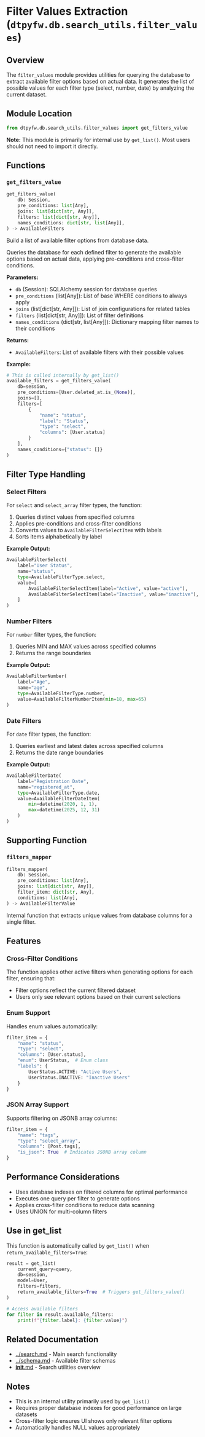 # Filter Values Extraction (`dtpyfw.db.search_utils.filter_values`)

## Overview

The `filter_values` module provides utilities for querying the database to extract available filter options based on actual data. It generates the list of possible values for each filter type (select, number, date) by analyzing the current dataset.

## Module Location

```python
from dtpyfw.db.search_utils.filter_values import get_filters_value
```

**Note:** This module is primarily for internal use by `get_list()`. Most users should not need to import it directly.

## Functions

### `get_filters_value`

```python
get_filters_value(
    db: Session,
    pre_conditions: list[Any],
    joins: list[dict[str, Any]],
    filters: list[dict[str, Any]],
    names_conditions: dict[str, list[Any]],
) -> AvailableFilters
```

Build a list of available filter options from database data.

Queries the database for each defined filter to generate the available options based on actual data, applying pre-conditions and cross-filter conditions.

**Parameters:**

- `db` (Session): SQLAlchemy session for database queries
- `pre_conditions` (list[Any]): List of base WHERE conditions to always apply
- `joins` (list[dict[str, Any]]): List of join configurations for related tables
- `filters` (list[dict[str, Any]]): List of filter definitions
- `names_conditions` (dict[str, list[Any]]): Dictionary mapping filter names to their conditions

**Returns:**

- `AvailableFilters`: List of available filters with their possible values

**Example:**

```python
# This is called internally by get_list()
available_filters = get_filters_value(
    db=session,
    pre_conditions=[User.deleted_at.is_(None)],
    joins=[],
    filters=[
        {
            "name": "status",
            "label": "Status",
            "type": "select",
            "columns": [User.status]
        }
    ],
    names_conditions={"status": []}
)
```

## Filter Type Handling

### Select Filters

For `select` and `select_array` filter types, the function:

1. Queries distinct values from specified columns
2. Applies pre-conditions and cross-filter conditions
3. Converts values to `AvailableFilterSelectItem` with labels
4. Sorts items alphabetically by label

**Example Output:**

```python
AvailableFilterSelect(
    label="User Status",
    name="status",
    type=AvailableFilterType.select,
    value=[
        AvailableFilterSelectItem(label="Active", value="active"),
        AvailableFilterSelectItem(label="Inactive", value="inactive"),
    ]
)
```

### Number Filters

For `number` filter types, the function:

1. Queries MIN and MAX values across specified columns
2. Returns the range boundaries

**Example Output:**

```python
AvailableFilterNumber(
    label="Age",
    name="age",
    type=AvailableFilterType.number,
    value=AvailableFilterNumberItem(min=18, max=65)
)
```

### Date Filters

For `date` filter types, the function:

1. Queries earliest and latest dates across specified columns
2. Returns the date range boundaries

**Example Output:**

```python
AvailableFilterDate(
    label="Registration Date",
    name="registered_at",
    type=AvailableFilterType.date,
    value=AvailableFilterDateItem(
        min=datetime(2020, 1, 1),
        max=datetime(2025, 12, 31)
    )
)
```

## Supporting Function

### `filters_mapper`

```python
filters_mapper(
    db: Session,
    pre_conditions: list[Any],
    joins: list[dict[str, Any]],
    filter_item: dict[str, Any],
    conditions: list[Any],
) -> AvailableFilterValue
```

Internal function that extracts unique values from database columns for a single filter.

## Features

### Cross-Filter Conditions

The function applies other active filters when generating options for each filter, ensuring that:

- Filter options reflect the current filtered dataset
- Users only see relevant options based on their current selections

### Enum Support

Handles enum values automatically:

```python
filter_item = {
    "name": "status",
    "type": "select",
    "columns": [User.status],
    "enum": UserStatus,  # Enum class
    "labels": {
        UserStatus.ACTIVE: "Active Users",
        UserStatus.INACTIVE: "Inactive Users"
    }
}
```

### JSON Array Support

Supports filtering on JSONB array columns:

```python
filter_item = {
    "name": "tags",
    "type": "select_array",
    "columns": [Post.tags],
    "is_json": True  # Indicates JSONB array column
}
```

## Performance Considerations

- Uses database indexes on filtered columns for optimal performance
- Executes one query per filter to generate options
- Applies cross-filter conditions to reduce data scanning
- Uses UNION for multi-column filters

## Use in get_list

This function is automatically called by `get_list()` when `return_available_filters=True`:

```python
result = get_list(
    current_query=query,
    db=session,
    model=User,
    filters=filters,
    return_available_filters=True  # Triggers get_filters_value()
)

# Access available filters
for filter in result.available_filters:
    print(f"{filter.label}: {filter.value}")
```

## Related Documentation

- [../search.md](../search.md) - Main search functionality
- [../schema.md](../schema.md) - Available filter schemas
- [__init__.md](./__init__.md) - Search utilities overview

## Notes

- This is an internal utility primarily used by `get_list()`
- Requires proper database indexes for good performance on large datasets
- Cross-filter logic ensures UI shows only relevant filter options
- Automatically handles NULL values appropriately
